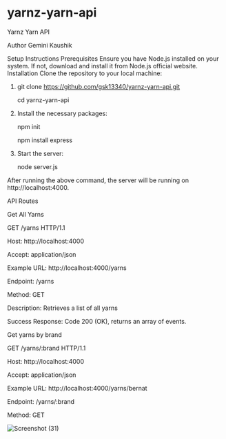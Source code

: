 # yarnz-yarn-api
Yarnz Yarn API

Author
Gemini Kaushik

Setup Instructions
Prerequisites
Ensure you have Node.js installed on your system. If not, download and install it from Node.js official website.
Installation
Clone the repository to your local machine:

1. git clone https://github.com/gsk13340/yarnz-yarn-api.git
   
    cd yarnz-yarn-api

3. Install the necessary packages:
   
   npm init
   
   npm install express 

4. Start the server:
   
    node server.js

After running the above command, the server will be running on http://localhost:4000.

API Routes

Get All Yarns

GET /yarns HTTP/1.1

Host: http://localhost:4000

Accept: application/json


Example URL: http://localhost:4000/yarns



Endpoint: /yarns

Method: GET

Description: Retrieves a list of all yarns

Success Response: Code 200 (OK), returns an array of events.


Get yarns by brand

GET /yarns/:brand HTTP/1.1


Host: http://localhost:4000

Accept: application/json

Example URL: http://localhost:4000/yarns/bernat

Endpoint: /yarns/:brand

Method: GET

![Screenshot (31)](https://github.com/gsk13340/yarnz-yarn-api/assets/42681947/944c5c58-56a0-4537-84db-620edca4c8d0)

